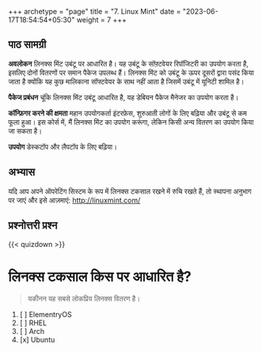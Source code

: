 +++
archetype = "page"
title = "7. Linux Mint"
date = "2023-06-17T18:54:54+05:30"
weight = 7
+++

## पाठ सामग्री

**अवलोकन**
लिनक्स मिंट उबंटू पर आधारित है। यह उबंटू के सॉफ़्टवेयर रिपॉजिटरी का उपयोग करता है, इसलिए दोनों वितरणों पर समान पैकेज उपलब्ध हैं। लिनक्स मिंट को उबंटू के ऊपर दूसरों द्वारा पसंद किया जाता है क्योंकि यह कुछ मालिकाना सॉफ्टवेयर के साथ नहीं आता है जिसमें उबंटू में यूनिटी शामिल है।

**पैकेज प्रबंधन**
चूंकि लिनक्स मिंट उबंटू आधारित है, यह डेबियन पैकेज मैनेजर का उपयोग करता है।

**कॉन्फ़िगर करने की क्षमता**
महान उपयोगकर्ता इंटरफ़ेस, शुरुआती लोगों के लिए बढ़िया और उबंटू से कम फूला हुआ। इस कोर्स में, मैं लिनक्स मिंट का उपयोग करूंगा, लेकिन किसी अन्य वितरण का उपयोग किया जा सकता है।

**उपयोग**
डेस्कटॉप और लैपटॉप के लिए बढ़िया।

## अभ्यास

यदि आप अपने ऑपरेटिंग सिस्टम के रूप में लिनक्स टकसाल रखने में रुचि रखते हैं, तो स्थापना अनुभाग पर जाएं और इसे आज़माएं: <http://linuxmint.com/>

## प्रश्नोत्तरी प्रश्न

{{< quizdown >}}

# लिनक्स टकसाल किस पर आधारित है?

> यकीनन यह सबसे लोकप्रिय लिनक्स वितरण है।

1. [ ] ElementryOS
1. [ ] RHEL
1. [ ] Arch
1. [x] Ubuntu
